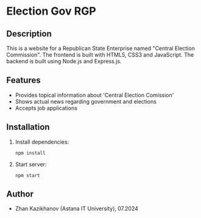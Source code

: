 # Election Gov RGP

## Description
This is a website for a Republican State Enterprise named "Central Election Commission".
The frontend is built with HTML5, CSS3 and JavaScript.
The backend is built using Node.js and Express.js.

## Features
- Provides topical information about 'Central Election Comission' 
- Shows actual news regarding government and elections
- Accepts job applications 

## Installation
1. Install dependencies:
   ```
   npm install
   ```
2. Start server:
   ```
   npm start
   ```

## Author
- Zhan Kazikhanov (Astana IT University), 07.2024
